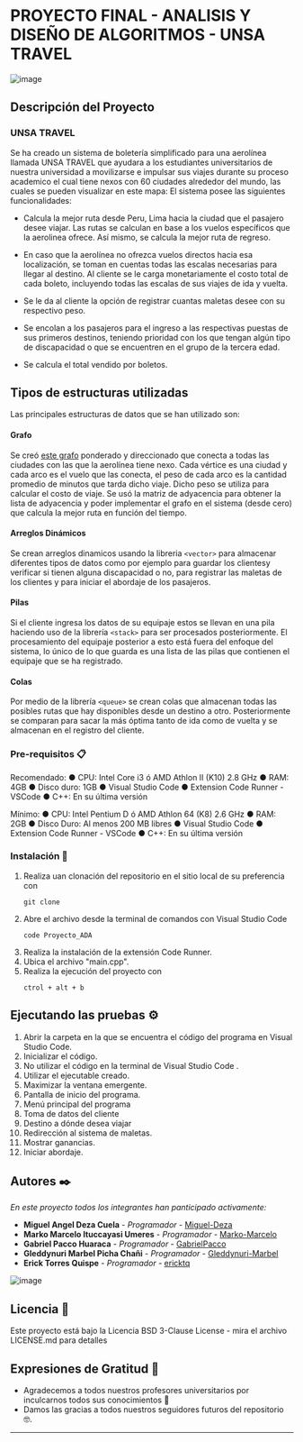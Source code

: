 # PROYECTO FINAL - ANALISIS Y DISEÑO DE ALGORITMOS - UNSA TRAVEL

![image](https://user-images.githubusercontent.com/78099176/182054996-f4ea91e8-59e3-4cd6-b154-839c4ac45ee5.png)


## Descripción del Proyecto

### UNSA TRAVEL

Se ha creado un sistema de boletería simplificado para una aerolínea llamada UNSA TRAVEL que ayudara a los estudiantes universitarios de nuestra universidad a movilizarse e impulsar sus viajes durante su proceso academico el cual tiene nexos con 60 ciudades alrededor del mundo, las cuales se pueden visualizar en este mapa: 
El sistema posee las siguientes funcionalidades:

- Calcula la mejor ruta desde Peru, Lima hacia la ciudad que el pasajero desee viajar. Las rutas se calculan en base a los vuelos específicos que la aerolinea ofrece. Así mismo, se calcula la mejor ruta de regreso.

- En caso que la aerolínea no ofrezca vuelos directos hacia esa localización, se toman en cuentas todas las escalas necesarias para llegar al destino. Al cliente se le carga monetariamente el costo total de cada boleto, incluyendo todas las escalas de sus viajes de ida y vuelta.

 - Se le da al cliente la opción de registrar cuantas maletas desee con su respectivo peso.
 
- Se encolan a los pasajeros para el ingreso a las respectivas puestas de sus primeros destinos, teniendo prioridad con los que tengan algún tipo de discapacidad o que se encuentren en el grupo de la tercera edad.

- Se calcula el total vendido por boletos.


## Tipos de estructuras utilizadas

Las principales estructuras de datos que se han utilizado son: 

#### Grafo

Se creó [este grafo](http://graphonline.ru/en/?graph=NPvTxAfWDBTwNwpb) ponderado y direccionado que conecta a todas las ciudades con las que la aerolínea tiene nexo. Cada vértice es una ciudad y cada arco es el vuelo que las conecta, el peso de cada arco es la cantidad promedio de minutos que tarda dicho viaje. Dicho peso se utiliza para calcular el costo de viaje. Se usó la matriz de adyacencia para obtener la lista de adyacencia y poder implementar el grafo en el sistema (desde cero) que calcula la mejor ruta en función del tiempo.

#### Arreglos Dinámicos

Se crean arreglos dinamicos usando la libreria `<vector>` para almacenar diferentes tipos de datos como por ejemplo para guardar los clientesy verificar si tienen alguna discapacidad o no, para registrar las maletas de los clientes y para iniciar el abordaje de los pasajeros. 

#### Pilas 

Si el cliente ingresa los datos de su equipaje estos se llevan en una pila haciendo uso de la librería `<stack>` para ser procesados posteriormente. El procesamiento del equipaje posterior a esto está fuera del enfoque del sistema, lo único de lo que guarda es una lista de las pilas que contienen el equipaje que se ha registrado.

#### Colas

Por medio de la librería `<queue>` se crean colas que almacenan todas las posibles rutas que hay disponibles desde un destino a otro. Posteriormente se comparan para sacar la más óptima tanto de ida como de vuelta y se almacenan en el registro del cliente.


### Pre-requisitos 📋

Recomendado:
● CPU: Intel Core i3 ó AMD Athlon II (K10) 2.8 GHz
● RAM: 4GB
● Disco duro: 1GB
● Visual Studio Code
● Extension Code Runner - VSCode
● C++: En su última versión

Mínimo:
● CPU: Intel Pentium D ó AMD Athlon 64 (K8) 2.6 GHz
● RAM: 2GB
● Disco Duro: Al menos 200 MB libres
● Visual Studio Code
● Extension Code Runner - VSCode
● C++: En su última versión

### Instalación 🔧

1. Realiza uan clonación del repositorio en el sitio local de su preferencia con
    ```
    git clone
    ```
2. Abre el archivo desde la terminal de comandos con Visual Studio Code
     ```
    code Proyecto_ADA
    ```
3. Realiza la instalación de la extensión Code Runner.
4. Ubica el archivo "main.cpp".
5. Realiza la ejecución del proyecto con
    ```
    ctrol + alt + b
    ```

## Ejecutando las pruebas ⚙️

1. Abrir la carpeta en la que se encuentra el código del programa en Visual Studio Code.
2. Inicializar el código.
3. No utilizar el código en la terminal de Visual Studio Code .
4. Utilizar el ejecutable creado.
5. Maximizar la ventana emergente.
6. Pantalla de inicio del programa.
7. Menú principal del programa
8. Toma de datos del cliente
9. Destino a dónde desea viajar
10. Redirección al sistema de maletas.
11. Mostrar ganancias.
12. Iniciar abordaje.



## Autores ✒️

_En este proyecto todos los integrantes han panticipado activamente:_

* **Miguel Angel Deza Cuela** - *Programador* - [Miguel-Deza](https://github.com/Miguel-Deza)
* **Marko Marcelo Ituccayasi Umeres** - *Programador* - [Marko-Marcelo](https://github.com/MarkoMarcelo)
* **Gabriel Pacco Huaraca** - *Programador* - [GabrielPacco](https://github.com/GabrielPacco)
* **Gleddynuri Marbel Picha Chañi** - *Programador* - [Gleddynuri-Marbel](https://github.com/Gleddynuri-Marbel)
* **Erick Torres Quispe** - *Programador* - [ericktq](https://github.com/ericktq)

![image](https://user-images.githubusercontent.com/78099176/182055449-775ba12b-68ab-4f00-8b3c-ca2281404fbf.png)



## Licencia 📄
Este proyecto está bajo la Licencia BSD 3-Clause License - mira el archivo LICENSE.md para detalles
## Expresiones de Gratitud 🎁

* Agradecemos a todos nuestros profesores universitarios por inculcarnos todos sus conocimientos 📢
* Damos las gracias a todos nuestros seguidores futuros del repositorio 🤓.




---
